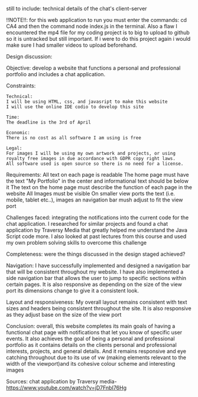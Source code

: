 still to include: technical details of the chat's client-server

 !!NOTE!!: for this web application to run you must enter the commands:
  cd CA4 and then the command node index.js in the terminal.
  Also a flaw I encountered the mp4 file for my coding project 
  is to big to upload to github so it is untracked but still important.
  If i were to do this project again i would make sure I had smaller videos to upload
  beforehand.

Design discussion:

Objective:
develop a website that functions a personal and professional portfolio and includes a chat application.
  
  Constraints: 

    Technical:
    I will be using HTML, css, and javasript to make this website
    I will use the online IDE codio to develop this site

    Time:
    The deadline is the 3rd of April

    Economic:
    There is no cost as all software I am using is free

    Legal:
    For images I will be using my own artwork and projects, or using royalty free images in due accordance with GDPR copy right laws.
    All software used is open source so there is no need for a license.

  Requirements:
  All text on each page is readable
  The home page must have the text "My Portfolio" in the center and informational text should be below it
  The text on the home page must describe the function of each page in the website 
  All Images must be visible
  On smaller view ports the text (i.e. mobile, tablet etc..), images an navigation bar mush adjust to fit the view port

  Challenges faced:
  integrating the notifications into the current 
  code for the chat application. I researched 
  for similar projects and found a chat application by Traversy
  Media that greatly helped me understand the Java Script code more. 
  I also looked at past lectures from this course and used my 
  own problem solving skills to overcome this challenge


Completeness:
were the things discussed in the design staged achieved?

  Navigation: 
  I have successfully implemented and designed a navigation bar 
  that will be consistent throughout my website. 
  I have also implemented a side navigation bar that allows the 
  user to jump to specific sections within certain pages. 
  It is also responsive as depending on the size of the view port 
  its dimensions change to give it a consistent look.

  Layout and responsiveness: 
  My overall layout remains consistent 
  with text sizes and headers being consistent throughout the site. 
  It is also responsive as they adjust base on the size of the view 
  port

  Conclusion:
  overall, this website completes its main goals of having a 
  functional chat page with notifications that let you know of 
  specific user events. It also achieves the goal of being a personal 
  and professional portfolio as it contains details on the clients 
  personal and professional interests, projects, and general details. 
  And it remains responsive and eye catching throughout due to its use 
  of vw (making elements relevant to the width of the viewport)and its cohesive
  colour scheme and interesting images

  Sources:
  chat application by Traversy media- https://www.youtube.com/watch?v=jD7FnbI76Hg
